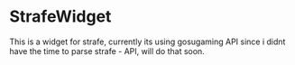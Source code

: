 # StrafeWidget

This is a widget for strafe, currently its using gosugaming API since i didnt have the time to parse strafe - API, will do that soon.
